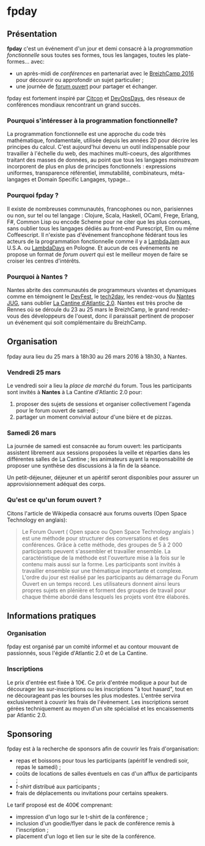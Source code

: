 # fpday

## Présentation

**fpday** c'est un événement d'un jour et demi consacré à la *programmation fonctionnelle* sous toutes ses formes, tous les langages, toutes les plate-formes... avec:

* un après-midi de *conférences* en partenariat avec le [BreizhCamp 2016](http://www.breizhcamp.org/) pour découvrir ou approfondir un sujet particulier ;
* une journée de [forum ouvert](http://openspaceworld.org/wp2/what-is/fran/) pour partager et échanger.

fpday est fortement inspiré par [Citcon](http://citconf.com/index.php) et [DevOpsDays](http://www.devopsdays.org/), des réseaux de
conférences mondiaux rencontrant un grand succès.

### Pourquoi s'intéresser à la programmation fonctionnelle?

La programmation fonctionnelle est une approche du code très mathématique, fondamentale, utilisée depuis les années 20 pour décrire
les principes du calcul. C'est aujourd'hui devenu un outil indispensable pour travailler à l'échelle du web, des
machines multi-coeurs, des algorithmes traitant des masses de données, au point que tous les langages *mainstream* incorporent de
plus en plus de principes fonctionnels : expressions uniformes, transparence référentiel, immutabilité, combinateurs, méta-langages
et Domain Specific Langages, typage...

### Pourquoi fpday ?

Il existe de nombreuses communautés, francophones ou non, parisiennes ou non, sur tel ou tel langage : Clojure, Scala, Haskell,
OCaml, Frege, Erlang, F#, Common Lisp ou encode Scheme pour ne citer que les plus connues, sans oublier tous les langages dédiés au
front-end Purescript, Elm ou même Coffeescript. Il n'existe pas d'événement francophone fédérant tous
les acteurs de la programmation fonctionnelle comme il y a [LambdaJam](http://www.lambdajam.com/) aux U.S.A. ou
[LambdaDays](http://www.lambdadays.org/) en Pologne. Et aucun de ces événements ne propose un format de *forum ouvert* qui est le
meilleur moyen de faire se croiser les centres d'intérêts.

### Pourquoi à Nantes ?

Nantes abrite des communautés de programmeurs vivantes et dynamiques comme en témoignent le
[DevFest](https://devfest.gdgnantes.com/), le [tech2day](http://web2day.co/tech2day/), les rendez-vous du
[Nantes JUG](http://www.nantesjug.org/#/), sans oublier [La Cantine d'Atlantic 2.0](http://cantine.atlantic2.org/).
Nantes est très proche de Rennes où se déroule du 23 au 25 mars le BreizhCamp, le grand rendez-vous des développeurs de
l'ouest, donc il paraissait pertinent de proposer un événement qui soit complémentaire du BreizhCamp.

## Organisation

fpday aura lieu du 25 mars à 18h30 au 26 mars 2016 à 18h30, à Nantes.

### Vendredi 25 mars

Le vendredi soir a lieu la *place de marché* du forum. Tous les participants sont invités à **Nantes** à La Cantine d'Atlantic 2.0
pour:

1. proposer des sujets de sessions et organiser collectivement l'agenda pour le forum ouvert de samedi ;
2. partager un moment convivial autour d'une bière et de pizzas.

### Samedi 26 mars

La journée de samedi est consacrée au forum ouvert: les participants assistent librement aux sessions proposées la
veille et réparties dans les différentes salles de La Cantine ; les animateurs ayant la responsabilité de proposer une synthèse des
discussions à la fin de la séance.

Un petit-déjeuner, déjeuner et un apéritif seront disponibles pour assurer un approvisionnement adéquat des corps.

### Qu'est ce qu'un forum ouvert ?

Citons l'article de Wikipedia consacré aux forums ouverts (Open Space Technology en anglais):

> Le Forum Ouvert ( Open space ou Open Space Technology anglais ) est une méthode pour structurer des conversations et des
> conférences. Grâce à cette méthode, des groupes de 5 à 2 000 participants peuvent s'assembler et travailler ensemble. La
> caractéristique de la méthode est l'ouverture mise à la fois sur le contenu mais aussi sur la forme. Les participants sont invités à
> travailler ensemble sur une thématique importante et complexe. L'ordre du jour est réalisé par les participants au démarrage du
> Forum Ouvert en un temps record. Les utilisateurs donnent ainsi leurs propres sujets en plénière et forment des groupes de travail
> pour chaque thème abordé dans lesquels les projets vont être élaborés.

## Informations pratiques

### Organisation

fpday est organisé par un comité informel et au contour mouvant de passionnés, sous l'égide d'Atlantic 2.0 et de La Cantine. 

### Inscriptions

Le prix d'entrée est fixée à 10€. Ce prix d'entrée modique a pour but de décourager les sur-inscriptions ou les inscriptions "à tout
hasard", tout en ne décourageant pas les bourses les plus modestes. L'entrée servira exclusivement à couvrir les frais de
l'événement. Les inscriptions seront gérées techniquement au moyen d'un site spécialisé et les encaissements
par Atlantic 2.0.

## Sponsoring

fpday est à la recherche de sponsors afin de couvrir les frais d'organisation:

* repas et boissons pour tous les participants (apéritif le vendredi soir, repas le samedi) ;
* coûts de locations de salles éventuels en cas d'un afflux de participants ;
* *t-shirt* distribué aux participants ;
* frais de déplacements ou invitations pour certains speakers.

Le tarif proposé est de 400€ comprenant:

* impression d'un logo sur le t-shirt de la conférence ;
* inclusion d'un goodie/flyer dans le pack de conférence remis à l'inscription ;
* placement d'un logo et lien sur le site de la conférence.
